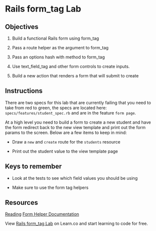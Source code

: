 # Rails form_tag Lab

## Objectives

1. Build a functional Rails form using form_tag

2. Pass a route helper as the argument to form_tag

3. Pass an options hash with method to form_tag

4. Use text_field_tag and other form controls to create inputs.

5. Build a new action that renders a form that will submit to create


## Instructions

There are two specs for this lab that are currently failing that you need to take from red to green, the specs are located here: ```specs/features/student_spec.rb``` and are in the feature ```form page```.

At a high level you need to build a form to create a new student and have the form redirect back to the new view template and print out the form params to the screen. Below are a few items to keep in mind:

* Draw a `new` and `create` route for the `students` resource

* Print out the student value to the view template page


## Keys to remember

* Look at the tests to see which field values you should be using

* Make sure to use the form tag helpers


## Resources

[Reading](https://github.com/learn-co-curriculum/rails-form_tag-readme)
[Form Helper Documentation](http://api.rubyonrails.org/classes/ActionView/Helpers/FormTagHelper.html)
<p data-visibility='hidden'>View <a href='https://learn.co/lessons/rails-form_tag-lab' title='Rails form_tag Lab'>Rails form_tag Lab</a> on Learn.co and start learning to code for free.</p>
